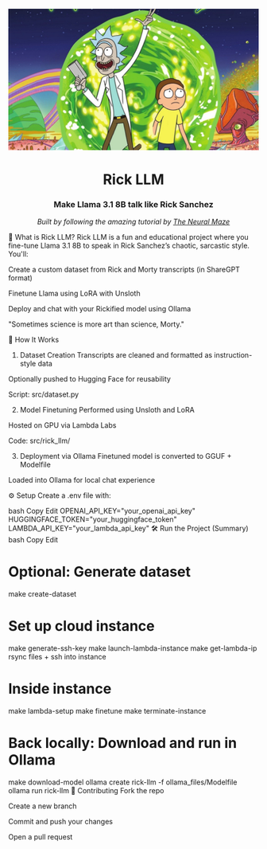 <p align="center"> <img alt="logo" src="img/rick_and_morty.png" width=600 /> <h1 align="center">Rick LLM</h1> <h3 align="center">Make Llama 3.1 8B talk like Rick Sanchez</h3> </p> <p align="center"> <i>Built by following the amazing tutorial by <a href="https://github.com/neural-maze">The Neural Maze</a></i> </p>
🚀 What is Rick LLM?
Rick LLM is a fun and educational project where you fine-tune Llama 3.1 8B to speak in Rick Sanchez’s chaotic, sarcastic style. You'll:

Create a custom dataset from Rick and Morty transcripts (in ShareGPT format)

Finetune Llama using LoRA with Unsloth

Deploy and chat with your Rickified model using Ollama

"Sometimes science is more art than science, Morty."

🧠 How It Works
1. Dataset Creation
Transcripts are cleaned and formatted as instruction-style data

Optionally pushed to Hugging Face for reusability

Script: src/dataset.py

2. Model Finetuning
Performed using Unsloth and LoRA

Hosted on GPU via Lambda Labs

Code: src/rick_llm/

3. Deployment via Ollama
Finetuned model is converted to GGUF + Modelfile

Loaded into Ollama for local chat experience

⚙️ Setup
Create a .env file with:

bash
Copy
Edit
OPENAI_API_KEY="your_openai_api_key"
HUGGINGFACE_TOKEN="your_huggingface_token"
LAMBDA_API_KEY="your_lambda_api_key"
🛠️ Run the Project (Summary)
bash
Copy
Edit
# Optional: Generate dataset
make create-dataset

# Set up cloud instance
make generate-ssh-key
make launch-lambda-instance
make get-lambda-ip
rsync files + ssh into instance

# Inside instance
make lambda-setup
make finetune
make terminate-instance

# Back locally: Download and run in Ollama
make download-model
ollama create rick-llm -f ollama_files/Modelfile
ollama run rick-llm
🤝 Contributing
Fork the repo

Create a new branch

Commit and push your changes

Open a pull request

